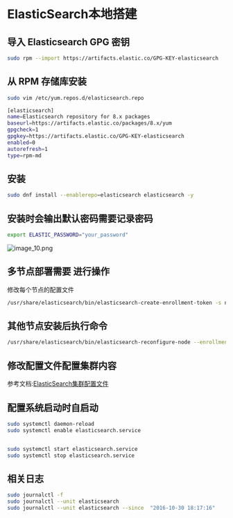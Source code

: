 # ElasticSearch本地搭建

## 导入 Elasticsearch GPG 密钥

```Bash
sudo rpm --import https://artifacts.elastic.co/GPG-KEY-elasticsearch
```

## 从 RPM 存储库安装

```Bash
sudo vim /etc/yum.repos.d/elasticsearch.repo

[elasticsearch]
name=Elasticsearch repository for 8.x packages
baseurl=https://artifacts.elastic.co/packages/8.x/yum
gpgcheck=1
gpgkey=https://artifacts.elastic.co/GPG-KEY-elasticsearch
enabled=0
autorefresh=1
type=rpm-md
```

## 安装

```Bash
sudo dnf install --enablerepo=elasticsearch elasticsearch -y

```

## 安装时会输出默认密码需要记录密码

```Bash
export ELASTIC_PASSWORD="your_password"

```

![image_10.png](image_10.png)



## 多节点部署需要 进行操作

修改每个节点的配置文件

```Bash
/usr/share/elasticsearch/bin/elasticsearch-create-enrollment-token -s node
```

## 其他节点安装后执行命令

```Bash
/usr/share/elasticsearch/bin/elasticsearch-reconfigure-node --enrollment-token <enrollment-token>
```

## 修改配置文件配置集群内容

参考文档:[ElasticSearch集群配置文件](ElasticSearch集群配置文件.md)


## 配置系统启动时自启动

```Bash
sudo systemctl daemon-reload
sudo systemctl enable elasticsearch.service


sudo systemctl start elasticsearch.service
sudo systemctl stop elasticsearch.service

```

## 相关日志

```Bash
sudo journalctl -f
sudo journalctl --unit elasticsearch
sudo journalctl --unit elasticsearch --since  "2016-10-30 18:17:16"
```






